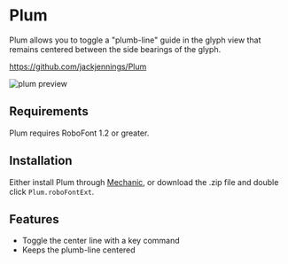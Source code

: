 Plum
====

Plum allows you to toggle a "plumb-line" guide in the glyph view that remains centered between the side bearings of the glyph.

https://github.com/jackjennings/Plum

![plum preview](http://ja.ckjennin.gs/public/images/Plum-preview.png)

Requirements
------------

Plum requires RoboFont 1.2 or greater.

Installation
------------

Either install Plum through [Mechanic](https://github.com/jackjennings/Mechanic), or download the .zip file and double click ```Plum.roboFontExt```.

Features
--------

* Toggle the center line with a key command
* Keeps the plumb-line centered
